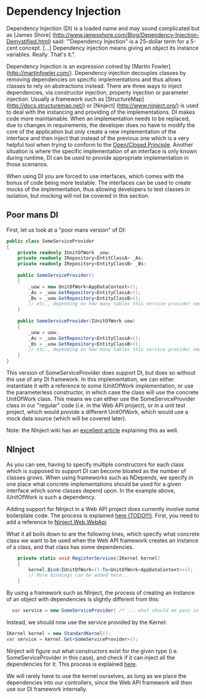 # Dependency Injection

Dependency Injection (DI) is a loaded name and may sound complicated but as [James Shore] (http://www.jamesshore.com/Blog/Dependency-Injection-Demystified.html) said:
'"Dependency Injection" is a 25-dollar term for a 5-cent concept. [...] Dependency injection means giving an object its instance variables. Really. That's it.". 

Dependency Injection is an expression coined by [Martin Fowler] (http://martinfowler.com/). Dependency injection decouples classes by removing dependencies on specific implementations and thus allows classes to rely on abstractions instead. There are three ways to inject dependencies, via constructor injection, property injection or parameter injection. Usually a framework such as [StructureMap] (http://docs.structuremap.net/) or [Ninject] (http://www.ninject.org/) is used to deal with the instancing and providing of the implementations.
DI makes code more maintainable. When an implementation needs to be replaced, due to changes in requirements, the developer does no have to modify the core of the application but only create a new implementation of the interface and then inject that instead of the previous one which is a very helpful tool when trying to conform to the [Open/Closed Principle](http://en.wikipedia.org/wiki/SOLID_(object-oriented_design)). Another situation is where the specific implementation of an interface is only known during runtime, DI can be used to provide appropriate implementation in those scenarios.

When using DI you are forced to use interfaces, which comes with the bonus of code being more testable. The interfaces can be used to create mocks of the implementation, thus allowing developers to test classes in isolation, but mocking will not be covered in this section.

## Poor mans DI

First, let us look at a "poor mans version" of DI:

```c#
public class SomeServiceProvider
{
    private readonly IUnitOfWork _uow;
    private readonly IRepository<EntitClassA> _As;
    private readonly IRepository<EntityClassB> _Bs;
    
    public SomeServiceProvider()
    {
        _uow = new UnitOfWork<AppDataContext>();
        _As = _uow.GetRepository<EntityClassA>();
        _Bs = _uow.GetRepository<EntityClassB>();
        // etc., depending on how many tables this service provider needs access to
    }
    
    public SomeServiceProvider(IUnitOfWork uow)
    {
        _uow = uow;
        _As = _uow.GetRepository<EntityClassA>();
        _Bs = _uow.GetRepository<EntityClassB>();
        // etc., depending on how many tables this service provider needs access to
    }
}
```
This version of SomeServiceProvider does support DI, but does so without the use of any DI framework.
In this implementation, we can either instantiate it with a reference to some IUnitOfWork 
implementation, or use the parameterless constructor, in which case the class will use the concrete 
UnitOfWork<DataContext> class. This means we can either use the SomeServiceProvider class in our "regular" code
(i.e. in the Web API project), or in a unit test project, which would provide a different UnitOfWork, which would
use a mock data source (which will be covered later).

Note: the NInject wiki has an [excellent article](https://github.com/ninject/ninject/wiki/Dependency-Injection-By-Hand) explaining this as well.

## NInject

As you can see, having to specify multiple constructors for each class which is supposed to support DI can
become bloated as the number of classes grows. When using frameworks such as NDepends, we specify in one place
what concrete implementations should be used for a given interface which some classes depend upon. In the example 
above, IUnitOfWork is such a dependency.

Adding support for NInject in a Web API project does currently involve some boilerplate code. The process is explained
[here (TODO!!!)](). First, you need to add a reference to [Ninject.Web.WebApi](https://www.nuget.org/packages/Ninject.Web.WebApi/3.2.0).

What it all boils down to are the following lines, which specify what concrete class we want to be used when
the Web API framework creates an instance of a class, and that class has some dependencies.

```c#
	private static void RegisterServices(IKernel kernel)
	{
		kernel.Bind<IUnitOfWork>().To<UnitOfWork<AppDataContext>>();
		// More bindings can be added here...
	}
```
By using a framework such as NInject, the process of creating an instance of an object with dependencies is 
slightly different from this:

```c#
  var service = new SomeServiceProvider( /* ... what should we pass in here?? ...*/ );
```

Instead, we should now use the service provided by the Kernel:

```c#
IKernel kernel = new StandardKernel();
var service = kernel.Get<SomeServiceProvider>();
```
NInject will figure out what constructors exist for the given type (i.e. SomeServiceProvider in this case), and check 
if it can inject all the dependencies for it. This process is explained [here](https://github.com/ninject/ninject/wiki/Dependency-Injection-With-Ninject).

We will rarely have to use the kernel ourselves, as long as we place the dependencies into our controllers, since the 
Web API framework will then use our DI framework internally.
